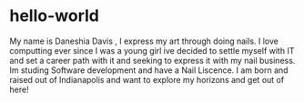 # hello-world
My name is Daneshia Davis , I express my art through doing nails. I love computting ever since I was a young girl ive decided to settle myself with IT and set a career path with it and seeking to express it with my nail business. Im studing Software development and have a Nail Liscence. I am born and raised out of Indianapolis and want to explore my horizons and get out of here!
